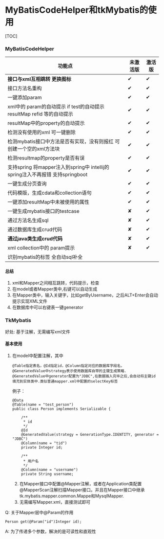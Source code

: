 # MyBatisCodeHelper和tkMybatis的使用

[TOC]



### MyBatisCodeHelper

| **功能点**                                                   | **未激活版** | **激活版** |
| ------------------------------------------------------------ | ------------ | ---------- |
| **接口与xml互相跳转 更换图标**                               | ✔            | ✔          |
| 接口方法名重构                                               | ✔            | ✔          |
| 一键添加param                                                | ✔            | ✔          |
| xml中的 param的自动提示 if test的自动提示 resultMap refid 等的自动提示 | ✔            | ✔          |
| resultMap中的property的自动提示                              | ✔            | ✔          |
| 检测没有使用的xml 可一键删除                                 | ✔            | ✔          |
| 检测mybatis接口中方法是否有实现，没有则报红 可创建一个空的xml方法块 | ✔            | ✔          |
| 检测resultmap的property是否有误                              | ✔            | ✔          |
| 支持spring 将mapper注入到spring中 intellij的spring注入不再报错 支持springboot | ✔            | ✔          |
| 一键生成分页查询                                             | ✔            | ✔          |
| 代码模版，生成cdata和collection语句                          | ✔            | ✔          |
| 一键添加resultMap中未被使用的属性                            | ✔            | ✔          |
| 一键生成mybatis接口的testcase                                | ✘            | ✔          |
| 通过方法名生成sql                                            | ✘            | ✔          |
| 通过数据库生成crud代码                                       | ✘            | ✔          |
| **通过java类生成crud代码**                                   | ✘            | ✔          |
| xml collection中的 param提示                                 | ✘            | ✔          |
| 识别mybatis的标签 全自动sql补全                              |              |            |

#### 总结

1. xml和Mapper之间相互跳转，代码提示，检查
2. 在model或者Mapper类中,右键可以自动生成
3. 在Mapper类中，输入关键字，比如getByUsername，之后ALT+Enter会自动提示实现XML文件
4. 在数据库中可以右键表一键generator



### TkMybatis

好处: 基于注解，无需编写xml文件

#### 基本使用

1. 在model中配置注解，其中

   ```
   @Table指定表名，@Id指定id，@Column指定对应的数据库字段名，
   @GeneratedValue中strategy表示使用数据库自带的主键生成策略.
   @GeneratedValue中generator配置为"JDBC",在数据插入完毕之后,会自动将主键id填充到实体类中.类似普通mapper.xml中配置的selectKey标签
   ```

   例子：

   ```
   @Data
   @Table(name = "test_person")
   public class Person implements Serializable {
   
       /**
        * id
        */
       @Id
       @GeneratedValue(strategy = GenerationType.IDENTITY, generator = "JDBC")
       @Column(name = "tid")
       private Integer id;
   
       /**
        * 用户名
        */
       @Column(name = "username")
       private String username;
   ```

   2.  在Mapper接口中配置@Mapper注解，或者在Application类配置@MapperScan注解扫描Mapper接口。并且在Mapper接口中继承tk.mybatis.mapper.common.Mappe和MysqlMapper.
   3. 无需编写Mapper.xml，直接测试即可

Q: 关于Mapper层中@Param的作用

```
Person get(@Param("id")Integer id);
```

A: 为了传递多个参数，解决的是可读性和直观性